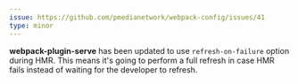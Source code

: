 ```yaml
---
issue: https://github.com/pmedianetwork/webpack-config/issues/41
type: minor
---
```


**webpack-plugin-serve** has been updated to use `refresh-on-failure` option during HMR. This means it's going to perform a full refresh in case HMR fails instead of waiting for the developer to refresh.
